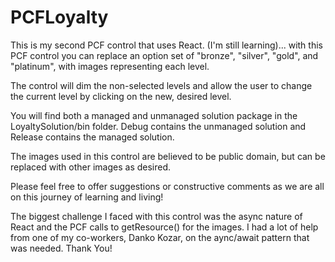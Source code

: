 # PCFLoyalty

This is my second PCF control that uses React. (I'm still learning)... with this PCF 
control you can replace an option set of "bronze", "silver", "gold", and "platinum", 
with images representing each level. 

The control will dim the non-selected levels and allow the user to change the current 
level by clicking on the new, desired level.

You will find both a managed and unmanaged solution package in the LoyaltySolution/bin
folder. Debug contains the unmanaged solution and Release contains the managed solution.

The images used in this control are believed to be public domain, but can be replaced 
with other images as desired.

Please feel free to offer suggestions or constructive comments as we are all on this 
journey of learning and living!

The biggest challenge I faced with this control was the async nature of React and the 
PCF calls to getResource() for the images. I had a lot of help from one of my co-workers, 
Danko Kozar, on the aync/await pattern that was needed.  Thank You!

